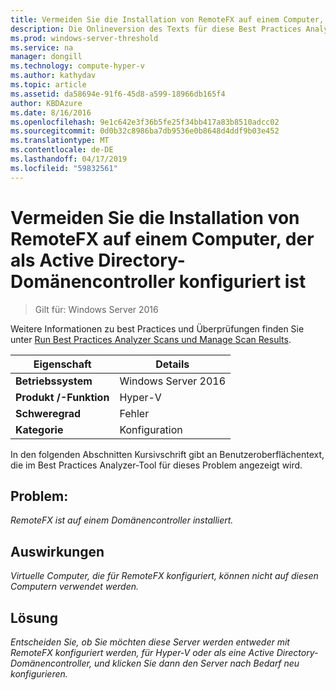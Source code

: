 ```yaml
---
title: Vermeiden Sie die Installation von RemoteFX auf einem Computer, der als Active Directory-Domänencontroller konfiguriert ist
description: Die Onlineversion des Texts für diese Best Practices Analyzer-Regel.
ms.prod: windows-server-threshold
ms.service: na
manager: dongill
ms.technology: compute-hyper-v
ms.author: kathydav
ms.topic: article
ms.assetid: da58694e-91f6-45d8-a599-18966db165f4
author: KBDAzure
ms.date: 8/16/2016
ms.openlocfilehash: 9e1c642e3f36b5fe25f34bb417a83b8510adcc02
ms.sourcegitcommit: 0d0b32c8986ba7db9536e0b8648d4ddf9b03e452
ms.translationtype: MT
ms.contentlocale: de-DE
ms.lasthandoff: 04/17/2019
ms.locfileid: "59832561"
---
```

# <a name="avoid-installing-remotefx-on-a-computer-that-is-configured-as-an-active-directory-domain-controller"></a>Vermeiden Sie die Installation von RemoteFX auf einem Computer, der als Active Directory-Domänencontroller konfiguriert ist

>Gilt für: Windows Server 2016

Weitere Informationen zu best Practices und Überprüfungen finden Sie unter [Run Best Practices Analyzer Scans und Manage Scan Results](https://go.microsoft.com/fwlink/p/?LinkID=223177).  
  
|Eigenschaft|Details|  
|-|-|  
|**Betriebssystem**|Windows Server 2016|  
|**Produkt /-Funktion**|Hyper-V|  
|**Schweregrad**|Fehler|  
|**Kategorie**|Konfiguration|  
  
In den folgenden Abschnitten Kursivschrift gibt an Benutzeroberflächentext, die im Best Practices Analyzer-Tool für dieses Problem angezeigt wird.  
  
## <a name="issue"></a>**Problem:**  
*RemoteFX ist auf einem Domänencontroller installiert.*  
  
## <a name="impact"></a>**Auswirkungen**  
*Virtuelle Computer, die für RemoteFX konfiguriert, können nicht auf diesen Computern verwendet werden.*  
  
## <a name="resolution"></a>**Lösung**  
*Entscheiden Sie, ob Sie möchten diese Server werden entweder mit RemoteFX konfiguriert werden, für Hyper-V oder als eine Active Directory-Domänencontroller, und klicken Sie dann den Server nach Bedarf neu konfigurieren.*  
  


